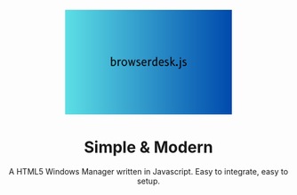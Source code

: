 <p align="center"><img src="/logo.png" width="300px"></p>
<h1 align="center">Simple & Modern</h1>
<p align="center">A HTML5 Windows Manager written in Javascript. Easy to integrate, easy to setup.</p>
